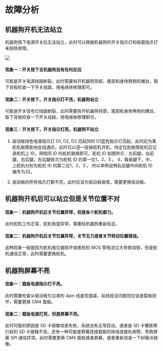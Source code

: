 ﻿---
sidebar_position: 2
sidebar_label: 故障分析
---

# 故障分析

## 机器狗开机无法站立

机器狗按下电源开关后无法站立，此时可以根据机器狗的开关指示灯和板载指示灯来排除故障。

![](https://wiki-media-ef.oss-cn-hongkong.aliyuncs.com//images/cm4-xgo-faq-08.png)

#### 现象一：开关按下去机器狗没有任何反应

可能是开关电源线路断裂，此时需要拆开机器狗背部，尾部和身体两侧的螺丝，取下背板检查一下开关线路，用电络铁修理即可。

#### 现象二：开关按下，开关指示灯不亮，机器狗站立

可能是开关信号灯线路断裂，此时需要拆开机器狗背部，尾部和身体两侧的螺丝，取下背板检查一下开关线路，用电络铁修理即可。

#### 现象三：开关按下，开关指示灯亮，机器狗不站立

1.  驱动板绿色电源指示灯 D1, D2, D3 亮起同时 D1蓝色指示灯亮起，此时应为某舵机故障影响总线通讯，此时可以逐一拔掉舵机开机，待定位到故障舵机后记录舵机上 ID，用相同 ID 的舵机替换即可。舵机 ID 如图所示：左前腿，右前腿，右后腿，左后腿依次为舵机 ID 的第一位1，2，3 ， 4，每条腿下，中，上舵机分别为舵机 ID 的第二位1，2，3 。 所以举例说明右后腿中间舵机 ID 编号为32。

2.  驱动板的所有指示灯都不亮，此时应该为驱动板故障，需要更换驱动板。



## 机器狗开机后可以站立但是关节位置不对

#### 现象一：机器狗开机后关节位置异常，但是各个舵机都力。

此时舵机工作正常，舵机角度异常，需要给机器狗重新标定。

#### 现象二：机器狗开机后关节位置异常，关节无力或者关节转动位置错误。

这种现象一般是因为舵机电位器损坏或者舵机 MOS 管电流过大导致烧毁，但是舵机通信正常，此时需要更换舵机。



## 机器狗屏幕不亮

#### 现象一：载板电源指示灯不亮。

此时需要检查从驱动板引过来的 4pin 线是否插紧，如线缆没问题则应该是载板损坏，需要更换 CM4 载板。

#### 现象二：载板电源灯亮，但是屏幕不亮。

此时可能的原因是 SD 卡镜像烧录失败，系统没有正常启动，或者是 SD 卡槽故障引起的 SD 卡接触不良。还有一种可能是屏幕连接载板的排线连接处故障，导致屏幕 SPI 通信异常。此时需要更换 CM4 载板或者屏幕，或者重新烧录一下树莓派镜像。
